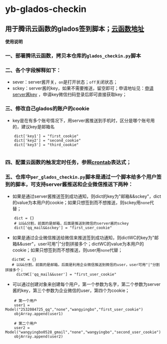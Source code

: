 # yb-glados-checkin


## 用于腾讯云函数的glados签到脚本；[云函数地址](https://console.cloud.tencent.com/scf/index?rid=15)

**使用说明**

### 一、部署腾讯云函数，拷贝本仓库的`glados_checkin.py`脚本

### 二、各个字段解释如下：

- sever：server酱开关，`on`是打开状态；`off`关闭状态；
- sckey：server酱的key，如果不需要推送，留空即可；申请地址见：[申请server酱key](https://sct.ftqq.com/sendkey) ，申请key微信扫码登录后即可直接获取key；

### 三、修改自己glados的账户的cookie
-  key是在有多个账号情况下，用server酱推送到手机时，区分是哪个账号用的，建议key是邮箱名

```
    dict['key1'] = "first_cookie"
    dict['key2'] = "second_cookie"
    dict['key3'] = "third_cookie"
    
```

### 四、配置云函数的触发定时任务，参照[crontab](https://crontab.guru/)表达式；

### 五、仓库中`per_glados_checkin.py`脚本是通过一个脚本给多个用户签到的脚本，可支持server酱推送和企业微信推送下两种：

- 如果是通过server酱推送签到成功通知，则dict的key为"邮箱&&sckey"，dict的value为本用户的cookie；如果只想签到而不想推送，则sckey用`none`代替；

```
	dict = {}
	# 以&&分割，前面的是邮箱，后面是推送到微信的server酱的sckey
	dict['qq_mail&&sckey'] = "first_user_cookie"
```

- 如果是通过企业微信推送给微信来推送签到成功通知，则dictWC的key为"邮箱&&user"，user可用"|"分割拼接多个；dictWC的value为本用户的cookie；如果只想签到而不想推送，则user用`none`代替；

```
   dictWC = {}
   # 以&&分割，前面的是邮箱，后面是利用企业微信推送到微信的user，user可用"|"分割拼接多个；
     dictWC['qq_mail&&user'] = "first_user_cookie"
```

- 可以通过创建对象来创建每个用户，第一个参数为名字，第二个参数为server酱的key，第三个参数为企业微信的user，第四个为cookie；

```
    # 第一个用户
    user1 = Model("2532084725_qq","none","wangyingbo","first_user_cookie")
    objArray.append(user1)

    # 第二个用户
    user2 = Model("wangyingbo0528_gmail","none","wangyingbo","second_user_cookie")
    objArray.append(user2)
```